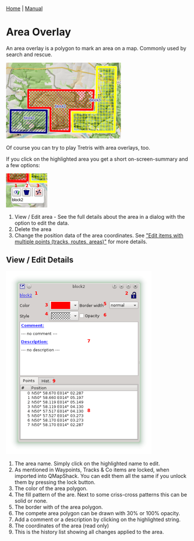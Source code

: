 [Home](Home) | [Manual](DocMain)

# Area Overlay

An area overlay is a polygon to mark an area on a map. Commonly used by search and rescue.

![maproom1.png](images/DocGisItemsArea/maproom1.png)

Of course you can try to play Tretris  with area overlays, too.

If you click on the highlighted area you get a short on-screen-summary and a few options:

![maproom2.png](images/DocGisItemsArea/maproom2.png)

1. View / Edit area - See the full details about the area in a dialog with the option to edit the data.
2. Delete the area
3. Change the position data of the area coordinates. See ["Edit items with multiple points (tracks, routes, areas)"](DocGisItemsEditMultiple) for more details.

## View / Edit Details

![maproom3.png](images/DocGisItemsArea/maproom3.png)

1. The area name. Simply click on the highlighted name to edit.
2. As mentioned in Waypoints, Tracks & Co items are locked, when imported into QMapShack. You can edit them all the same if you unlock them by pressing the lock button.
3. The color of the area polygon. 
4. The fill pattern of the are. Next to some criss-cross patterns this can be solid or none.
5. The border with of the area polygon. 
6. The compete area polygon can be drawn with 30% or 100% opacity.
7. Add a comment or a description by clicking on the highlighted string. 
8. The coordinates of the area (read only)
9. This is the history list showing all changes applied to the area.
